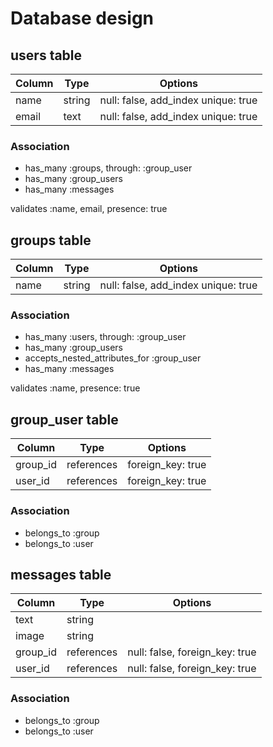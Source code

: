 # Database design


## users table

|Column|Type|Options|
|------|----|-------|
|name|string|null: false, add_index unique: true|
|email|text|null: false, add_index unique: true|

### Association
- has_many :groups, through: :group_user
- has_many :group_users
- has_many :messages

validates :name, email, presence: true



## groups table

|Column|Type|Options|
|------|----|-------|
|name|string|null: false, add_index unique: true|

### Association
- has_many :users, through: :group_user
- has_many :group_users
- accepts_nested_attributes_for :group_user
- has_many :messages

validates :name, presence: true


## group_user table

|Column|Type|Options|
|------|----|-------|
|group_id|references|foreign_key: true|
|user_id|references|foreign_key: true|

### Association
- belongs_to :group
- belongs_to :user



## messages table

|Column|Type|Options|
|------|----|-------|
|text|string||
|image|string||
|group_id|references|null: false, foreign_key: true|
|user_id|references|null: false, foreign_key: true|

### Association
- belongs_to :group
- belongs_to :user


